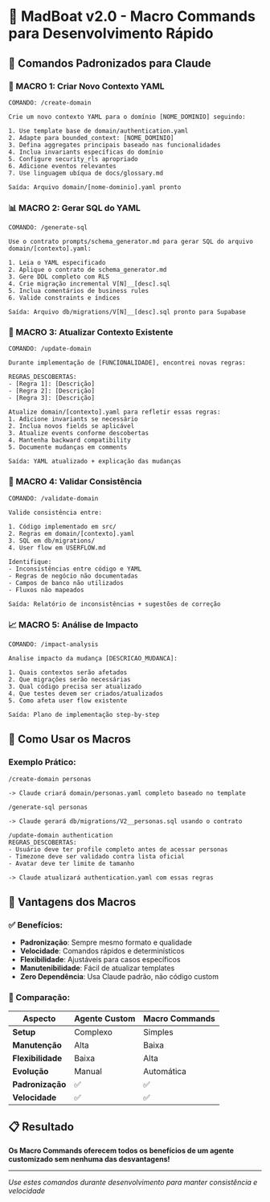 # 🚀 MadBoat v2.0 - Macro Commands para Desenvolvimento Rápido

## 🎯 **Comandos Padronizados para Claude**

### **📝 MACRO 1: Criar Novo Contexto YAML**
```
COMANDO: /create-domain

Crie um novo contexto YAML para o domínio [NOME_DOMINIO] seguindo:

1. Use template base de domain/authentication.yaml
2. Adapte para bounded_context: [NOME_DOMINIO] 
3. Defina aggregates principais baseado nas funcionalidades
4. Inclua invariants específicas do domínio
5. Configure security_rls apropriado
6. Adicione eventos relevantes
7. Use linguagem ubíqua de docs/glossary.md

Saída: Arquivo domain/[nome-dominio].yaml pronto
```

### **📊 MACRO 2: Gerar SQL do YAML**
```
COMANDO: /generate-sql

Use o contrato prompts/schema_generator.md para gerar SQL do arquivo domain/[contexto].yaml:

1. Leia o YAML especificado
2. Aplique o contrato de schema_generator.md
3. Gere DDL completo com RLS
4. Crie migração incremental V[N]__[desc].sql
5. Inclua comentários de business rules
6. Valide constraints e índices

Saída: Arquivo db/migrations/V[N]__[desc].sql pronto para Supabase
```

### **🔄 MACRO 3: Atualizar Contexto Existente**
```
COMANDO: /update-domain

Durante implementação de [FUNCIONALIDADE], encontrei novas regras:

REGRAS_DESCOBERTAS:
- [Regra 1]: [Descrição]
- [Regra 2]: [Descrição]
- [Regra 3]: [Descrição]

Atualize domain/[contexto].yaml para refletir essas regras:
1. Adicione invariants se necessário
2. Inclua novos fields se aplicável  
3. Atualize events conforme descobertas
4. Mantenha backward compatibility
5. Documente mudanças em comments

Saída: YAML atualizado + explicação das mudanças
```

### **🧪 MACRO 4: Validar Consistência**
```
COMANDO: /validate-domain

Valide consistência entre:

1. Código implementado em src/
2. Regras em domain/[contexto].yaml
3. SQL em db/migrations/
4. User flow em USERFLOW.md

Identifique:
- Inconsistências entre código e YAML
- Regras de negócio não documentadas
- Campos de banco não utilizados
- Fluxos não mapeados

Saída: Relatório de inconsistências + sugestões de correção
```

### **📈 MACRO 5: Análise de Impacto**
```
COMANDO: /impact-analysis

Analise impacto da mudança [DESCRICAO_MUDANCA]:

1. Quais contextos serão afetados
2. Que migrações serão necessárias  
3. Qual código precisa ser atualizado
4. Que testes devem ser criados/atualizados
5. Como afeta user flow existente

Saída: Plano de implementação step-by-step
```

## 🎯 **Como Usar os Macros**

### **Exemplo Prático:**
```
/create-domain personas

-> Claude criará domain/personas.yaml completo baseado no template
```

```
/generate-sql personas

-> Claude gerará db/migrations/V2__personas.sql usando o contrato
```

```
/update-domain authentication
REGRAS_DESCOBERTAS:
- Usuário deve ter profile completo antes de acessar personas
- Timezone deve ser validado contra lista oficial
- Avatar deve ter limite de tamanho

-> Claude atualizará authentication.yaml com essas regras
```

## 🚀 **Vantagens dos Macros**

### **✅ Benefícios:**
- **Padronização**: Sempre mesmo formato e qualidade
- **Velocidade**: Comandos rápidos e determinísticos  
- **Flexibilidade**: Ajustáveis para casos específicos
- **Manutenibilidade**: Fácil de atualizar templates
- **Zero Dependência**: Usa Claude padrão, não código custom

### **🎯 Comparação:**

| Aspecto | Agente Custom | Macro Commands |
|---------|---------------|----------------|
| **Setup** | Complexo | Simples |
| **Manutenção** | Alta | Baixa |
| **Flexibilidade** | Baixa | Alta |
| **Evolução** | Manual | Automática |
| **Padronização** | ✅ | ✅ |
| **Velocidade** | ✅ | ✅ |

## 📋 **Resultado**

**Os Macro Commands oferecem todos os benefícios de um agente customizado sem nenhuma das desvantagens!**

---

*Use estes comandos durante desenvolvimento para manter consistência e velocidade*